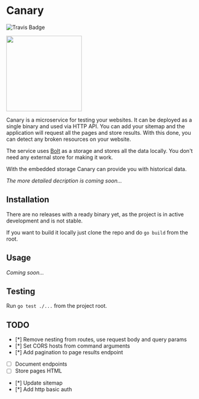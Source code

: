 # Canary

![Travis Badge](https://travis-ci.org/luchkonikita/canary.svg?branch=master)

<img src="https://cl.ly/2u0k2O2e233s/download/canary.jpg" width="200" />

Canary is a microservice for testing your websites.
It can be deployed as a single binary and used via HTTP API.
You can add your sitemap and the application will request all the
pages and store results. With this done, you can detect any broken
resources on your website.

The service uses [Bolt](https://github.com/boltdb/bolt) as a storage and stores all
the data locally. You don't need any external store for making it work.

With the embedded storage Canary can provide you with historical data.

_The more detailed decription is coming soon..._

## Installation

There are no releases with a ready binary yet,
as the project is in active development and is not stable.

If you want to build it locally just clone the repo and do `go build` from the root.

## Usage

_Coming soon..._

## Testing

Run `go test ./...` from the project root.

## TODO

- [*] Remove nesting from routes, use request body and query params
- [*] Set CORS hosts from command arguments
- [*] Add pagination to page results endpoint
- [ ] Document endpoints
- [ ] Store pages HTML
- [*] Update sitemap
- [*] Add http basic auth
